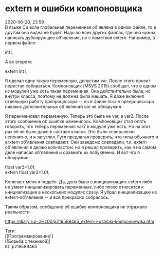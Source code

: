 extern и ошибки компоновщика
=============================

   
 2020-06-20, 23:59   
  В языке Си если глобальная переменная об'явлена в одном файле, то в другом она видна не будет. Надо во всех других файлах, где она нужна, написать дублирующее об'явление, но с пометкой extern. Например, в первом файле:   
   
 int i;   
   
 А во втором:   
   
 extern int i;   
   
 Я сделал одну такую переменную, допустим var. После этого проект перестал собираться. Компоновщик (MSVS 2015) сообщал, что в одном из модулей уже есть такая переменная. Она действительно была, но внутри класса, поэтому не должна была мешать. Я даже включил отдельную работу препроцессора -- но в файле после препроцессора никаких дополнительных об'явлений var не обнаружил.   
   
 Я переименовал переменную. Теперь это была не var, а var2. После этого сообщение об ошибке изменилось. Компоновщик стал опять говорить, что теперь переменная var2 в модуле уже есть. Но на этот раз её не было даже в составе класса. Это было совершенно непонятно, и я загуглил. Гугл предлагал проверить, что типы обычного и erxtern об'явления совпадают. Они заведомо совпадали, т.к. extern об'явления я делаю копипастом, но я решил проверить, как я на самом деле написал об'явления и сравнить их побуквенно. И вот что я обнаружил:   
   
 float var2=1.0f;   
 extern float var2=1.0f;   
   
 Копипаст меня и подвёл. Да, дело было в инициализации. extern либо не умеет инициализировать переменные, либо плохо относится к инициализации в нескольких модулях сразу. Я убрал инициализацию из extern-об'явления -- и всё прекрасно собралось.   
   
 Таким образом, сообщение об ошибке компоновщика не отражало реальности.   
    
 <https://diary.ru/~zHz00/p219589465_extern-i-oshibki-komponovwika.htm>   
   
 Теги:   
 [[Программирование]]   
 [[Борьба с техникой]]   
 ID: p219589465